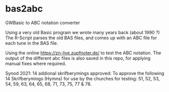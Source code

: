 # bas2abc
GWBasic to ABC notation converter

Using a very old Basic program we wrote many years back (about 1990 ?) 
The R-Script parses the old BAS files, and comes up with an ABC file for each tune in the BAS file.

Using the online https://zn-live.zupfnoter.de/ to test the ABC notation.
The output of the different abc files is also saved in this repo, for applying manual fixes where required.
  
Synod 2021: 14 addional skrifberymings approved:
To approve the following 14 Skrifberymings (Hymns) for use by the churches for testing: 51, 52, 53, 54, 59, 63, 64, 65, 68, 71, 73, 75, 77 & 78.

